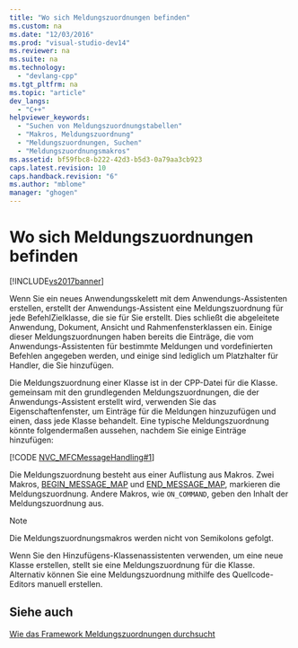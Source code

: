 ```yaml
---
title: "Wo sich Meldungszuordnungen befinden"
ms.custom: na
ms.date: "12/03/2016"
ms.prod: "visual-studio-dev14"
ms.reviewer: na
ms.suite: na
ms.technology: 
  - "devlang-cpp"
ms.tgt_pltfrm: na
ms.topic: "article"
dev_langs: 
  - "C++"
helpviewer_keywords: 
  - "Suchen von Meldungszuordnungstabellen"
  - "Makros, Meldungszuordnung"
  - "Meldungszuordnungen, Suchen"
  - "Meldungszuordnungsmakros"
ms.assetid: bf59fbc8-b222-42d3-b5d3-0a79aa3cb923
caps.latest.revision: 10
caps.handback.revision: "6"
ms.author: "mblome"
manager: "ghogen"
---
```

# Wo sich Meldungszuordnungen befinden
[!INCLUDE[vs2017banner](../assembler/inline/includes/vs2017banner.md)]

Wenn Sie ein neues Anwendungsskelett mit dem Anwendungs\-Assistenten erstellen, erstellt der Anwendungs\-Assistent eine Meldungszuordnung für jede BefehlZielklasse, die sie für Sie erstellt.  Dies schließt die abgeleitete Anwendung, Dokument, Ansicht und Rahmenfensterklassen ein.  Einige dieser Meldungszuordnungen haben bereits die Einträge, die vom Anwendungs\-Assistenten für bestimmte Meldungen und vordefinierten Befehlen angegeben werden, und einige sind lediglich um Platzhalter für Handler, die Sie hinzufügen.  
  
 Die Meldungszuordnung einer Klasse ist in der CPP\-Datei für die Klasse.  gemeinsam mit den grundlegenden Meldungszuordnungen, die der Anwendungs\-Assistent erstellt wird, verwenden Sie das Eigenschaftenfenster, um Einträge für die Meldungen hinzuzufügen und einen, dass jede Klasse behandelt.  Eine typische Meldungszuordnung könnte folgendermaßen aussehen, nachdem Sie einige Einträge hinzufügen:  
  
 [!CODE [NVC_MFCMessageHandling#1](../CodeSnippet/VS_Snippets_Cpp/NVC_MFCMessageHandling#1)]  
  
 Die Meldungszuordnung besteht aus einer Auflistung aus Makros.  Zwei Makros, [BEGIN\_MESSAGE\_MAP](../Topic/BEGIN_MESSAGE_MAP.md) und [END\_MESSAGE\_MAP](../Topic/END_MESSAGE_MAP.md), markieren die Meldungszuordnung.  Andere Makros, wie `ON_COMMAND`, geben den Inhalt der Meldungszuordnung aus.  
  
> [!NOTE]
>  Die Meldungszuordnungsmakros werden nicht von Semikolons gefolgt.  
  
 Wenn Sie den Hinzufügens\-Klassenassistenten verwenden, um eine neue Klasse erstellen, stellt sie eine Meldungszuordnung für die Klasse.  Alternativ können Sie eine Meldungszuordnung mithilfe des Quellcode\-Editors manuell erstellen.  
  
## Siehe auch  
 [Wie das Framework Meldungszuordnungen durchsucht](../mfc/how-the-framework-searches-message-maps.md)